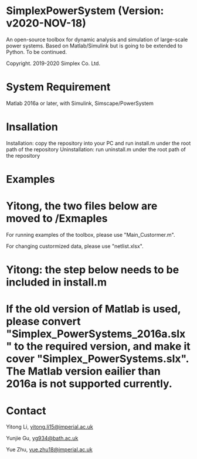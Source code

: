 # SimplexPowerSystem (Version: v2020-NOV-18)

An open-source toolbox for dynamic analysis and simulation of large-scale power systems.
Based on Matlab/Simulink but is going to be extended to Python. To be continued.

Copyright. 2019-2020 Simplex Co. Ltd.

# System Requirement

Matlab 2016a or later, with Simulink, Simscape/PowerSystem

# Insallation

Installation: copy the repository into your PC and run install.m under the root path of the repository
Uninstallation: run uninstall.m under the root path of the repository

# Examples
# Yitong, the two files below are moved to /Exmaples
For running examples of the toolbox, please use "Main_Custormer.m".

For changing custormized data, please use "netlist.xlsx".

# Yitong: the step below needs to be included in install.m
# If the old version of Matlab is used, please convert "Simplex_PowerSystems_2016a.slx" to the required version, and make it cover "Simplex_PowerSystems.slx". The Matlab version eailier than 2016a is not supported currently.

# Contact

Yitong Li, yitong.li15@imperial.ac.uk

Yunjie Gu, yg934@bath.ac.uk

Yue Zhu, yue.zhu18@imperial.ac.uk